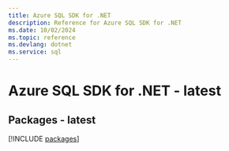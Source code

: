 ```yaml
---
title: Azure SQL SDK for .NET
description: Reference for Azure SQL SDK for .NET
ms.date: 10/02/2024
ms.topic: reference
ms.devlang: dotnet
ms.service: sql
---
```

# Azure SQL SDK for .NET - latest
## Packages - latest
[!INCLUDE [packages](sql-index.md)]
